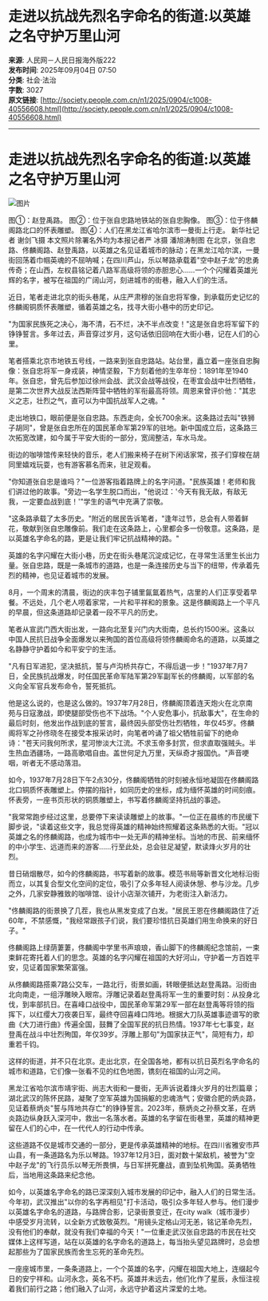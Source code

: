 # 走进以抗战先烈名字命名的街道:以英雄之名守护万里山河

**来源**: 人民网－人民日报海外版222  
**发布时间**: 2025年09月04日 07:50  
**分类**: 社会·法治  
**字数**: 3027  
**原文链接**: [http://society.people.com.cn/n1/2025/0904/c1008-40556608.html](http://society.people.com.cn/n1/2025/0904/c1008-40556608.html)

---

# 走进以抗战先烈名字命名的街道:以英雄之名守护万里山河

![图片](/api/md-docs/image/84e27e8e21e078d89c164f05ef586618/)

图①：赵登禹路。 图②：位于张自忠路地铁站的张自忠胸像。 图③：位于佟麟阁路北口的怀表雕塑。 图④：人们在黑龙江省哈尔滨市一曼街上行走。 新华社记者 谢剑飞摄 本文照片除署名外均为本报记者严 冰摄 潘旭涛制图 在北京，张自忠路、佟麟阁路、赵登禹路，以英雄之名见证着城市的脉动；在黑龙江哈尔滨，一曼街回荡着巾帼英魂的不屈呐喊；在四川芦山，乐以琴路承载着"空中赵子龙"的忠勇传奇；在山西，左权县铭记着八路军高级将领的赤胆忠心……一个个闪耀着英雄光辉的名字，被写在祖国的广阔山河，刻进城市的街巷，融入人们的生活。

近日，笔者走进北京的街头巷尾，从庄严肃穆的张自忠将军像，到承载历史记忆的佟麟阁铜质怀表雕塑，循着英雄之名，找寻大街小巷中的历史印记。

"为国家民族死之决心，海不清，石不烂，决不半点改变！"这是张自忠将军留下的铮铮誓言。多年过去，声音穿过岁月，这句话依旧回响在大街小巷，记在人们的心里。

笔者搭乘北京市地铁五号线，一路来到张自忠路站。站台里，矗立着一座张自忠胸像：张自忠将军一身戎装，神情坚毅，下方刻着他的生卒年份：1891年至1940年。张自忠，曾先后参加过徐州会战、武汉会战等战役，在枣宜会战中壮烈牺牲，是第二次世界大战反法西斯阵营中牺牲的军衔最高将领。周恩来曾评价他："其忠义之志，壮烈之气，直可以为中国抗战军人之魂。"

走出地铁口，眼前便是张自忠路。东西走向，全长700余米。这条路过去叫"铁狮子胡同"，曾是张自忠所在的国民革命军第29军的驻地。新中国成立后，这条路三次拓宽改建，如今属于平安大街的一部分，宽阔整洁，车水马龙。

街边的咖啡馆传来轻快的音乐，老人们搬来椅子在树下闲话家常，孩子们穿梭在胡同里嬉戏玩耍，也有游客慕名而来，驻足观看。

"你知道张自忠是谁吗？"一位游客指着路牌上的名字问道。"民族英雄！老师和我们讲过他的故事。"旁边一名学生脱口而出，"他说过：'今天有我无敌，有敌无我，一定要血战到底！'"学生的语气中充满了崇敬。

"这条路承载了太多历史。"附近的居民告诉笔者，"逢年过节，总会有人带着鲜花，敬献到张自忠雕像前。我们走在这条路上，心里都会多一份敬意。这条路，是以英雄名字命名的路，更是让我们牢记抗战精神的路。"

英雄的名字闪耀在大街小巷，历史在街头巷尾沉淀成记忆，在寻常生活里生长出力量。张自忠路，既是一条城市的道路，也是一条连接历史与当下的纽带，传承着先烈的精神，也见证着城市的发展。

8月，一个周末的清晨，街边的庆丰包子铺里氤氲着热气，店里的人们正享受着早餐。不远处，几个老人唠着家常，一片和平祥和的景象。这是佟麟阁路上一个平凡的早晨，但这条道路却记录着一段不平凡的历史。

笔者从宣武门西大街出发，一路向北至复兴门内大街南，总长约1500米。这条以中国人民抗日战争全面爆发以来殉国的首位高级将领佟麟阁命名的道路，以英雄之名静静守护着如今和平安宁的生活。

"凡有日军进犯，坚决抵抗，誓与卢沟桥共存亡，不得后退一步！"1937年7月7日，全民族抗战爆发，时任国民革命军陆军第29军副军长的佟麟阁，以军部的名义向全军官兵发布命令，誓死抵抗。

他是这么说的，也是这么做的。1937年7月28日，佟麟阁顶着连天炮火在北京南苑与日寇激战，即使腿部受伤也不下战场。"个人安危事小，抗敌事大"，在生命的最后时刻，他发出作战到底的誓言，最终因头部受伤壮烈牺牲，年仅45岁。佟麟阁将军之孙佟晓冬在接受本报采访时，向笔者吟诵了祖父牺牲前留下的绝命诗："苍天问我何所求，星河惨淡大江流。不求玉帝多封赏，但求直取强贼头。半生热血洒疆场，一路高歌唱自由。盖世何足九万里，天纵奇才报国仇。"声音哽咽，听者无不感动落泪。

如今，1937年7月28日下午2点30分，佟麟阁牺牲的时刻被永恒地凝固在佟麟阁路北口铜质怀表雕塑上。停摆的指针，如同历史的坐标，成为缅怀英雄的时间刻痕。怀表旁，一座书页形状的铜质雕塑上，书写着佟麟阁坚持抗战的事迹。

"我常常跑步经过这里，总要停下来读读雕塑上的故事。"一位正在晨练的市民缓下脚步说，"读着这些文字，我总觉得英雄的精神始终照耀着这条熟悉的大街。"冠以英雄之名的佟麟阁路，也成为城市中一处无声的精神坐标。当地的市民、前来缅怀的中小学生、远道而来的游客……行至此处，总会驻足凝望，默读烽火岁月的壮烈。

昔日硝烟散尽，如今的佟麟阁路，书写着新的故事。模范书局等新晋文化地标沿街而立，以其复合型文化空间的定位，吸引了众多年轻人阅读休憩、参与沙龙。几步之外，几家安静雅致的咖啡馆、设计小店渐次铺开，为老街注入新活力。

"佟麟阁路的街景换了几茬，我也从黑发变成了白发。"居民王恩在佟麟阁路住了近60年，不禁感慨，"我经常跟孩子们说，我们要珍惜抗日英雄们用生命换来的好日子。"

佟麟阁路上绿荫萋萋，佟麟阁中学里书声琅琅，香山脚下的佟麟阁纪念馆前，一束束鲜花寄托着人们的思念。英雄的名字闪耀在祖国的大好河山，守护着一方百姓平安，见证着国家繁荣富强。

从佟麟阁路搭乘7路公交车，一路北行，街景如画，转眼便抵达赵登禹路。沿街由北向南走，一组浮雕映入眼帘。浮雕记录着赵登禹将军一生的重要时刻：从投身北伐，到率部抗日。在喜峰口战役中，国民革命军第29军一部在赵登禹等将领的指挥下，以红缨大刀夜袭日军，最终夺回喜峰口阵地。根据大刀队英雄事迹谱写的歌曲《大刀进行曲》传遍全国，鼓舞了全国军民的抗日热情。1937年七七事变，赵登禹在战斗中壮烈殉国，年仅39岁。浮雕上那句"为国家扶正气"，简短有力，却重若千钧。

这样的街道，并不只在北京。走出北京，在全国各地，都有以抗日英烈名字命名的城市和道路，它们像一张看不见的红色地图，镌刻在祖国的山河之间。

黑龙江省哈尔滨市靖宇街、尚志大街和一曼街，无声诉说着烽火岁月的壮烈篇章；湖北武汉的陈怀民路，凝聚了空军英雄为国捐躯的忠魂浩气；安徽合肥的炳炎路，见证着蔡炳炎"誓与阵地共存亡"的铮铮誓言。2023年，蔡炳炎之孙蔡文革，在炳炎路边纵身跃入深河中，救出一名落水者。英雄的名字留在街巷里，英雄的精神更留在人们的心中，在一代代人的行动中传承。

这些道路不仅是城市交通的一部分，更是传承英雄精神的地标。在四川省雅安市芦山县，有一条道路名为乐以琴路。1937年12月3日，面对数十架敌机，被誉为"空中赵子龙"的飞行员乐以琴无所畏惧，与日军拼死鏖战，直到坠机殉国。英勇牺牲后，当地用这条路来纪念他。

如今，以英雄名字命名的路已深深刻入城市发展的印记中，融入人们的日常生活。今年初，武汉推出"以你的名字再相见"打卡活动，吸引众多年轻人参与。他们漫步以英雄名字命名的道路，与路牌合影，记录街景变迁，在city walk（城市漫步）中感受岁月流转，以全新方式致敬英烈。"用镜头定格山河无恙，铭记革命先烈，没有他们的奉献，就没有我们幸福的今天！"一位重走武汉张自忠路的市民在社交媒体上这样写道，站在以英雄的名字命名的道路上，每当抬头望见路牌时，总会想起那些为了国家民族而舍生忘死的革命先烈。

一座座城市里，一条条道路上，一个个英雄的名字，闪耀在祖国大地上，连缀起今日的安宁祥和。山河永念，英名不朽。英雄并未远去，他们化作了星辰，永恒注视着我们前行之路；他们融入了山河，永远守护着这片深爱的土地。




